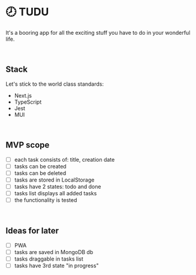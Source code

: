 <br>

# 🕗 TUDU

It's a booring app for all the exciting stuff you have to do in your wonderful life.

<br>

## Stack

Let's stick to the world class standards:

-   Next.js
-   TypeScript
-   Jest
-   MUI

<br>

## MVP scope

-   [ ] each task consists of: title, creation date
-   [ ] tasks can be created
-   [ ] tasks can be deleted
-   [ ] tasks are stored in LocalStorage
-   [ ] tasks have 2 states: todo and done
-   [ ] tasks list displays all added tasks
-   [ ] the functionality is tested

<br>

## Ideas for later

-   [ ] PWA
-   [ ] tasks are saved in MongoDB db
-   [ ] tasks draggable in tasks list
-   [ ] tasks have 3rd state "in progress"

<br>
